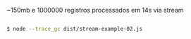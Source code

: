 
~150mb e 1000000 registros processados em 14s via stream

```sh

$ node --trace_gc dist/stream-example-02.js

```